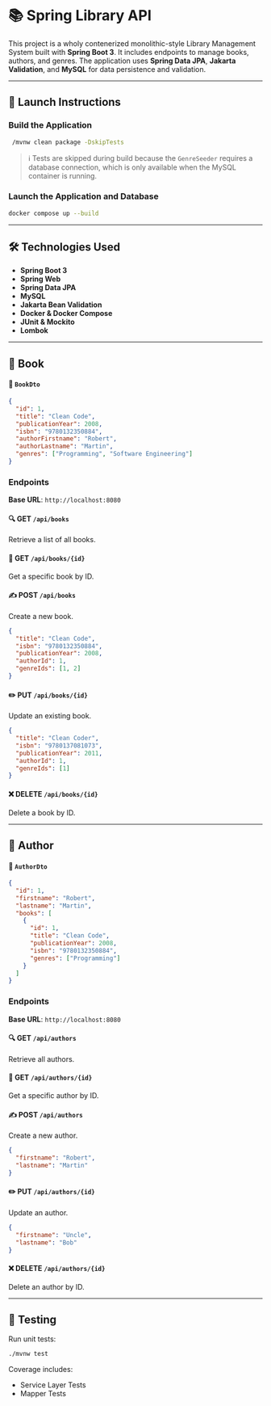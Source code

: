 # 📚 Spring Library API 
This project is a wholy contenerized monolithic-style Library Management System built with **Spring Boot 3**. It includes endpoints to manage books, authors, and genres. The application uses **Spring Data JPA**, **Jakarta Validation**, and **MySQL** for data persistence and validation.

---

## 🚀 Launch Instructions
### Build the Application
```bash
 /mvnw clean package -DskipTests  
```
> ℹ️ Tests are skipped during build because the `GenreSeeder` requires a database connection, which is only available when the MySQL container is running.
### Launch the Application and Database
```bash
docker compose up --build
```

---

## 🛠️ Technologies Used

- **Spring Boot 3**
- **Spring Web**
- **Spring Data JPA**
- **MySQL**
- **Jakarta Bean Validation**
- **Docker & Docker Compose**
- **JUnit & Mockito**
- **Lombok** 

---

## 📘 Book

#### 🔹 `BookDto`
```json
{
  "id": 1,
  "title": "Clean Code",
  "publicationYear": 2008,
  "isbn": "9780132350884",
  "authorFirstname": "Robert",
  "authorLastname": "Martin",
  "genres": ["Programming", "Software Engineering"]
}
```

### Endpoints

**Base URL**: `http://localhost:8080`

#### 🔍 GET `/api/books`
Retrieve a list of all books.

#### 📘 GET `/api/books/{id}`
Get a specific book by ID.

#### ✍️ POST `/api/books`
Create a new book.

```json
{
  "title": "Clean Code",
  "isbn": "9780132350884",
  "publicationYear": 2008,
  "authorId": 1,
  "genreIds": [1, 2]
}
```

#### ✏️ PUT `/api/books/{id}`
Update an existing book.

```json
{
  "title": "Clean Coder",
  "isbn": "9780137081073",
  "publicationYear": 2011,
  "authorId": 1,
  "genreIds": [1]
}
```

#### ❌ DELETE `/api/books/{id}`
Delete a book by ID.

---

## 👤 Author

#### 🔹 `AuthorDto`
```json
{
  "id": 1,
  "firstname": "Robert",
  "lastname": "Martin",
  "books": [
    {
      "id": 1,
      "title": "Clean Code",
      "publicationYear": 2008,
      "isbn": "9780132350884",
      "genres": ["Programming"]
    }
  ]
}
```

### Endpoints

**Base URL**: `http://localhost:8080`

#### 🔍 GET `/api/authors`
Retrieve all authors.

#### 📘 GET `/api/authors/{id}`
Get a specific author by ID.

#### ✍️ POST `/api/authors`
Create a new author.

```json
{
  "firstname": "Robert",
  "lastname": "Martin"
}
```

#### ✏️ PUT `/api/authors/{id}`
Update an author.

```json
{
  "firstname": "Uncle",
  "lastname": "Bob"
}
```

#### ❌ DELETE `/api/authors/{id}`
Delete an author by ID.

---

## 🧪 Testing

Run unit tests:

```bash
./mvnw test
```

Coverage includes:
- Service Layer Tests
- Mapper Tests
